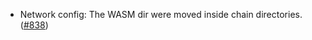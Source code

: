 - Network config: The WASM dir were moved inside chain directories.
  ([#838](https://github.com/anoma/anoma/issues/838))
